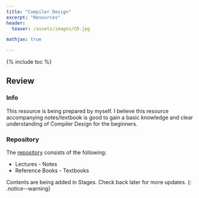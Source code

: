 ```yaml
---
title: "Compiler Design"
excerpt: "Resources"
header:
  teaser: /assets/images/CD.jpg

mathjax: true

---
```


{% include toc %}

## Review

### Info
This resource is being prepared by myself. I believe this resource accompanying notes/textbook is good to gain a basic knowledge and clear understanding of Compiler Design for the beginners.

### Repository
The [repository](https://github.com/Valliammai-Subramanian/Compiler-Design) consists of the following: 
* Lectures - Notes
* Reference Books - Textbooks

Contents are being added in Stages. Check back later for more updates.
{: .notice--warning}


